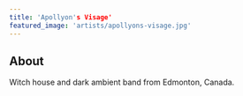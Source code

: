 ```yaml
---
title: 'Apollyon's Visage'
featured_image: 'artists/apollyons-visage.jpg'
---
```


## About

Witch house and dark ambient band from Edmonton, Canada.
